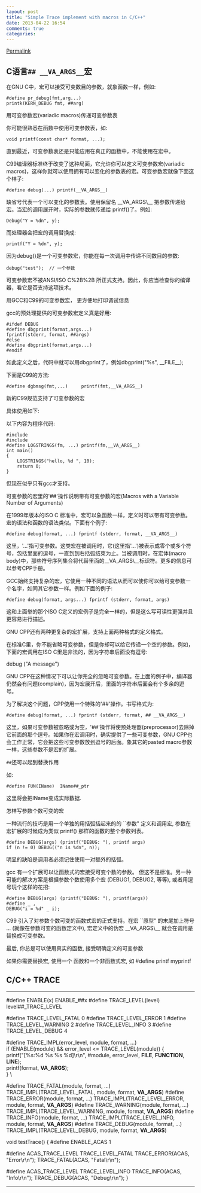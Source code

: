 ```yaml
---
layout: post
title: "Simple Trace implement with macros in C/C++"
date: 2013-04-22 16:54
comments: true
categories: 
---
```

[Permalink](http://www.cnblogs.com/alexshi/archive/2012/03/09/2388453.html "Permalink to C语言 ## __VA_ARGS__ 宏 - AlexShi")

## C语言`## __VA_ARGS__`宏

在GNU C中，宏可以接受可变数目的参数，就象函数一样，例如:   


    #define pr_debug(fmt,arg...)  
    printk(KERN_DEBUG fmt, ##arg) 

用可变参数宏(variadic macros)传递可变参数表 
   
你可能很熟悉在函数中使用可变参数表，如: 

    void printf(const char* format, ...); 

直到最近，可变参数表还是只能应用在真正的函数中，不能使用在宏中。 

C99编译器标准终于改变了这种局面，它允许你可以定义可变参数宏(variadic macros)，这样你就可以使用拥有可以变化的参数表的宏。可变参数宏就像下面这个样子: 

    #define debug(...) printf(__VA_ARGS__) 

缺省号代表一个可以变化的参数表。使用保留名 \_\_VA\_ARGS\\_\_ 把参数传递给宏。当宏的调用展开时，实际的参数就传递给 printf()了。例如: 
   


    Debug("Y = %dn", y); 


   
而处理器会把宏的调用替换成: 
 
   


    printf("Y = %dn", y); 


   
因为debug()是一个可变参数宏，你能在每一次调用中传递不同数目的参数: 
 
   


    debug("test");  // 一个参数 


   
可变参数宏不被ANSI/ISO C%2B%2B 所正式支持。因此，你应当检查你的编译器，看它是否支持这项技术。 

用GCC和C99的可变参数宏， 更方便地打印调试信息 

gcc的预处理提供的可变参数宏定义真是好用: 
   


    #ifdef DEBUG 
    #define dbgprint(format,args...)  
    fprintf(stderr, format, ##args) 
    #else 
    #define dbgprint(format,args...) 
    #endif 

如此定义之后，代码中就可以用dbgprint了，例如dbgprint("%s", \_\_FILE\_\_); 

下面是C99的方法: 
   


    #define dgbmsg(fmt,...)     printf(fmt,__VA_ARGS__) 

新的C99规范支持了可变参数的宏 
   
具体使用如下: 

以下内容为程序代码: 

    #include  
    #include  
    #define LOGSTRINGS(fm, ...) printf(fm,__VA_ARGS__) 
    int main() 
    { 
        LOGSTRINGS("hello, %d ", 10); 
        return 0; 
    } 

但现在似乎只有gcc才支持。 
   
可变参数的宏里的'##'操作说明带有可变参数的宏(Macros with a Variable Number of Arguments) 
 
   
在1999年版本的ISO C 标准中，宏可以象函数一样，定义时可以带有可变参数。宏的语法和函数的语法类似。下面有个例子: 
 
   


    #define debug(format, ...) fprintf (stderr, format, __VA_ARGS__) 


   
这里，'...'指可变参数。这类宏在被调用时，它(这里指'...')被表示成零个或多个符号，包括里面的逗号，一直到到右括弧结束为止。当被调用时，在宏体(macro body)中，那些符号序列集合将代替里面的\_\_VA\_ARGS\\_\_标识符。更多的信息可以参考CPP手册。 
 
   
GCC始终支持复杂的宏，它使用一种不同的语法从而可以使你可以给可变参数一个名字，如同其它参数一样。例如下面的例子: 
 
   


    #define debug(format, args...) fprintf (stderr, format, args) 


   
这和上面举的那个ISO C定义的宏例子是完全一样的，但是这么写可读性更强并且更容易进行描述。 
 
   
GNU CPP还有两种更复杂的宏扩展，支持上面两种格式的定义格式。 
 
   
在标准C里，你不能省略可变参数，但是你却可以给它传递一个空的参数。例如，下面的宏调用在ISO C里是非法的，因为字符串后面没有逗号: 
 
   
debug ("A message") 
 
   
GNU CPP在这种情况下可以让你完全的忽略可变参数。在上面的例子中，编译器仍然会有问题(complain)，因为宏展开后，里面的字符串后面会有个多余的逗号。 

为了解决这个问题，CPP使用一个特殊的'##'操作。书写格式为: 
   


    #define debug(format, ...) fprintf (stderr, format, ## __VA_ARGS__) 

这里，如果可变参数被忽略或为空，'##'操作将使预处理器(preprocessor)去除掉它前面的那个逗号。如果你在宏调用时，确实提供了一些可变参数，GNU CPP也会工作正常，它会把这些可变参数放到逗号的后面。象其它的pasted macro参数一样，这些参数不是宏的扩展。 
   
`##`还可以起到替换作用
   
如: 

    #define FUN(IName)  IName##_ptr 


这里将会把IName变成实际数据. 

怎样写参数个数可变的宏 
   
一种流行的技巧是用一个单独的用括弧括起来的的 ``参数" 定义和调用宏, 参数在 宏扩展的时候成为类似 printf() 那样的函数的整个参数列表。 
 
   


    #define DEBUG(args) (printf("DEBUG: "), printf args) 
    if (n != 0) DEBUG(("n is %dn", n)); 


   
明显的缺陷是调用者必须记住使用一对额外的括弧。 
 
   
gcc 有一个扩展可以让函数式的宏接受可变个数的参数。 但这不是标准。另一种 可能的解决方案是根据参数个数使用多个宏 (DEBUG1, DEBUG2, 等等), 或者用逗号玩个这样的花招: 
 
   


    #define DEBUG(args) (printf("DEBUG: "), printf(args)) 
    #define _ , 
    DEBUG("i = %d" _ i); 

C99 引入了对参数个数可变的函数式宏的正式支持。在宏 ``原型" 的末尾加上符号 ... (就像在参数可变的函数定义中), 宏定义中的伪宏 \_\_VA\_ARGS\\_\_ 就会在调用是 替换成可变参数。 
   
最后, 你总是可以使用真实的函数, 接受明确定义的可变参数 

如果你需要替换宏, 使用一个 函数和一个非函数式宏, 如 #define printf myprintf  

## C/C++ TRACE
-----------------------------------------------------------

#define ENABLE(x) ENABLE_##x
#define TRACE_LEVEL(level) level##_TRACE_LEVEL

#define TRACE_LEVEL_FATAL 0
#define TRACE_LEVEL_ERROR 1
#define TRACE_LEVEL_WARNING 2
#define TRACE_LEVEL_INFO 3
#define TRACE_LEVEL_DEBUG 4

#define TRACE_IMPL(error_level, module, format, ...) \
    if (ENABLE(module) && error_level <= TRACE_LEVEL(module)) {\
        printf("[%s:%d %s %s %d]\r\n", #module, error_level, __FILE__, __FUNCTION__, __LINE__); \
        printf(format, __VA_ARGS__);\
    } \

#define TRACE_FATAL(module, format, ...) TRACE_IMPL(TRACE_LEVEL_FATAL, module, format, __VA_ARGS__)
#define TRACE_ERROR(module, format, ...) TRACE_IMPL(TRACE_LEVEL_ERROR, module, format, __VA_ARGS__)
#define TRACE_WARNING(module, format, ...) TRACE_IMPL(TRACE_LEVEL_WARNING, module, format, __VA_ARGS__)
#define TRACE_INFO(module, format, ...) TRACE_IMPL(TRACE_LEVEL_INFO, module, format, __VA_ARGS__)
#define TRACE_DEBUG(module, format, ...) TRACE_IMPL(TRACE_LEVEL_DEBUG, module, format, __VA_ARGS__)

void testTrace()
{
#define ENABLE_ACAS 1

#define ACAS_TRACE_LEVEL TRACE_LEVEL_FATAL
    TRACE_ERROR(ACAS, "Error\r\n");
    TRACE_FATAL(ACAS, "Fatal\r\n");

#define ACAS_TRACE_LEVEL TRACE_LEVEL_INFO
    TRACE_INFO(ACAS, "Info\r\n");
    TRACE_DEBUG(ACAS, "Debug\r\n");
}

-----------------------------------------------------------